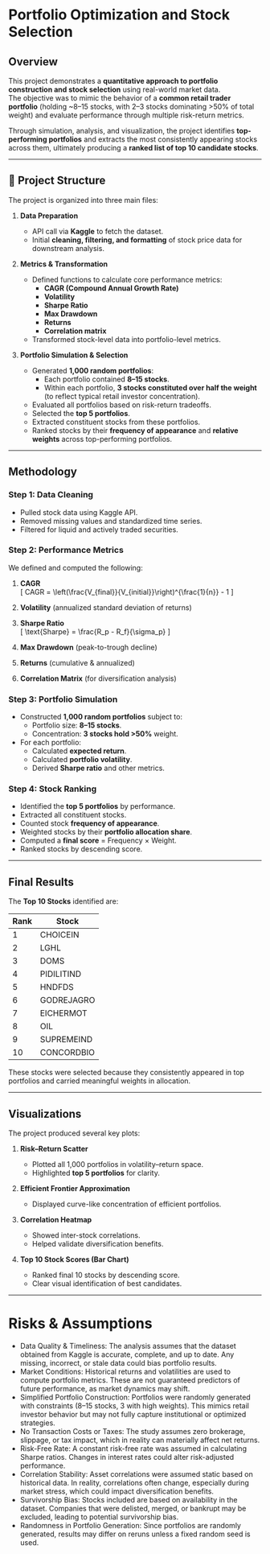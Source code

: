 # Portfolio Optimization and Stock Selection

##  Overview
This project demonstrates a **quantitative approach to portfolio construction and stock selection** using real-world market data.  
The objective was to mimic the behavior of a **common retail trader portfolio** (holding ~8–15 stocks, with 2–3 stocks dominating >50% of total weight) and evaluate performance through multiple risk-return metrics.  

Through simulation, analysis, and visualization, the project identifies **top-performing portfolios** and extracts the most consistently appearing stocks across them, ultimately producing a **ranked list of top 10 candidate stocks**.

---

## 📂 Project Structure

The project is organized into three main files:

1. **Data Preparation**
   - API call via **Kaggle** to fetch the dataset.
   - Initial **cleaning, filtering, and formatting** of stock price data for downstream analysis.

2. **Metrics & Transformation**
   - Defined functions to calculate core performance metrics:
     - **CAGR (Compound Annual Growth Rate)**
     - **Volatility**
     - **Sharpe Ratio**
     - **Max Drawdown**
     - **Returns**
     - **Correlation matrix**
   - Transformed stock-level data into portfolio-level metrics.

3. **Portfolio Simulation & Selection**
   - Generated **1,000 random portfolios**:
     - Each portfolio contained **8–15 stocks**.
     - Within each portfolio, **3 stocks constituted over half the weight** (to reflect typical retail investor concentration).
   - Evaluated all portfolios based on risk-return tradeoffs.
   - Selected the **top 5 portfolios**.
   - Extracted constituent stocks from these portfolios.
   - Ranked stocks by their **frequency of appearance** and **relative weights** across top-performing portfolios.

---

##  Methodology

### Step 1: Data Cleaning
- Pulled stock data using Kaggle API.
- Removed missing values and standardized time series.
- Filtered for liquid and actively traded securities.

### Step 2: Performance Metrics
We defined and computed the following:

1. **CAGR**  
   \[
   CAGR = \left(\frac{V_{final}}{V_{initial}}\right)^{\frac{1}{n}} - 1
   \]

2. **Volatility** (annualized standard deviation of returns)

3. **Sharpe Ratio**  
   \[
   \text{Sharpe} = \frac{R_p - R_f}{\sigma_p}
   \]

4. **Max Drawdown** (peak-to-trough decline)

5. **Returns** (cumulative & annualized)

6. **Correlation Matrix** (for diversification analysis)

### Step 3: Portfolio Simulation
- Constructed **1,000 random portfolios** subject to:
  - Portfolio size: **8–15 stocks**.
  - Concentration: **3 stocks hold >50%** weight.
- For each portfolio:
  - Calculated **expected return**.
  - Calculated **portfolio volatility**.
  - Derived **Sharpe ratio** and other metrics.

### Step 4: Stock Ranking
- Identified the **top 5 portfolios** by performance.
- Extracted all constituent stocks.
- Counted stock **frequency of appearance**.
- Weighted stocks by their **portfolio allocation share**.
- Computed a **final score** = Frequency × Weight.
- Ranked stocks by descending score.

---

##  Final Results

The **Top 10 Stocks** identified are:

| Rank | Stock        |
|------|--------------|
| 1    | CHOICEIN     |
| 2    | LGHL         |
| 3    | DOMS         |
| 4    | PIDILITIND   |
| 5    | HNDFDS       |
| 6    | GODREJAGRO   |
| 7    | EICHERMOT    |
| 8    | OIL          |
| 9    | SUPREMEIND   |
| 10   | CONCORDBIO   |

These stocks were selected because they consistently appeared in top portfolios and carried meaningful weights in allocation.

---

##  Visualizations

The project produced several key plots:

1. **Risk–Return Scatter**  
   - Plotted all 1,000 portfolios in volatility–return space.
   - Highlighted **top 5 portfolios** for clarity.

2. **Efficient Frontier Approximation**  
   - Displayed curve-like concentration of efficient portfolios.

3. **Correlation Heatmap**  
   - Showed inter-stock correlations.
   - Helped validate diversification benefits.

4. **Top 10 Stock Scores (Bar Chart)**  
   - Ranked final 10 stocks by descending score.
   - Clear visual identification of best candidates.

---




# Risks & Assumptions
- Data Quality & Timeliness: The analysis assumes that the dataset obtained from Kaggle is accurate, complete, and up to date. Any missing, incorrect, or stale data could bias portfolio results.
- Market Conditions: Historical returns and volatilities are used to compute portfolio metrics. These are not guaranteed predictors of future performance, as market dynamics may shift.
- Simplified Portfolio Construction: Portfolios were randomly generated with constraints (8–15 stocks, 3 with high weights). This mimics retail investor behavior but may not fully capture institutional or optimized strategies.
- No Transaction Costs or Taxes: The study assumes zero brokerage, slippage, or tax impact, which in reality can materially affect net returns.
- Risk-Free Rate: A constant risk-free rate was assumed in calculating Sharpe ratios. Changes in interest rates could alter risk-adjusted performance.
- Correlation Stability: Asset correlations were assumed static based on historical data. In reality, correlations often change, especially during market stress, which could impact diversification benefits.
- Survivorship Bias: Stocks included are based on availability in the dataset. Companies that were delisted, merged, or bankrupt may be excluded, leading to potential survivorship bias.
- Randomness in Portfolio Generation: Since portfolios are randomly generated, results may differ on reruns unless a fixed random seed is used.